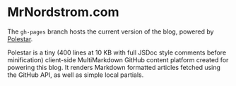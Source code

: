 # MrNordstrom.com

The `gh-pages` branch hosts the current version of the blog, powered by [Polestar](https://github.com/dnordstrom/polestar).

Polestar is a tiny (400 lines at 10 KB with full JSDoc style comments before minification) client-side MultiMarkdown GitHub content platform created for powering this blog. It renders Markdown formatted articles fetched using the GitHub API, as well as simple local partials.